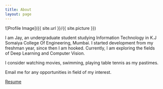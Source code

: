 ```yaml
---
title: About
layout: page
---
```

![Profile Image]({{ site.url }}/{{ site.picture }})

I am Jay, an undergraduate student studying Information Technology in K.J Somaiya College Of Engineering, Mumbai. I started development from my freshman year, since then I am hooked. Currently, I am exploring the fields of Deep Learning and Computer Vision.

I consider watching movies, swimming, playing table tennis as my pastimes.

Email me for any opportunities in field of my interest.

[Resume](jaykanakiya.pdf)
